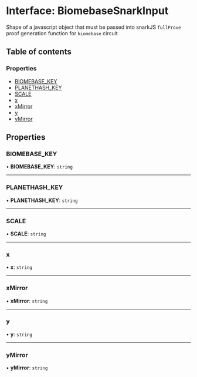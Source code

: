 # Interface: BiomebaseSnarkInput

Shape of a javascript object that must be passed into snarkJS `fullProve`
proof generation function for `biomebase` circuit

## Table of contents

### Properties

- [BIOMEBASE_KEY](BiomebaseSnarkInput.md#biomebase_key)
- [PLANETHASH_KEY](BiomebaseSnarkInput.md#planethash_key)
- [SCALE](BiomebaseSnarkInput.md#scale)
- [x](BiomebaseSnarkInput.md#x)
- [xMirror](BiomebaseSnarkInput.md#xmirror)
- [y](BiomebaseSnarkInput.md#y)
- [yMirror](BiomebaseSnarkInput.md#ymirror)

## Properties

### BIOMEBASE_KEY

• **BIOMEBASE_KEY**: `string`

---

### PLANETHASH_KEY

• **PLANETHASH_KEY**: `string`

---

### SCALE

• **SCALE**: `string`

---

### x

• **x**: `string`

---

### xMirror

• **xMirror**: `string`

---

### y

• **y**: `string`

---

### yMirror

• **yMirror**: `string`
